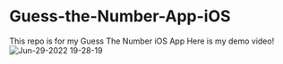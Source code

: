 # Guess-the-Number-App-iOS
This repo is for my Guess The Number iOS App 
Here is my demo video!
![Jun-29-2022 19-28-19](https://user-images.githubusercontent.com/99825672/176488173-84b4cb54-c3ed-424c-bb7d-76ab47c9dfd3.gif)
